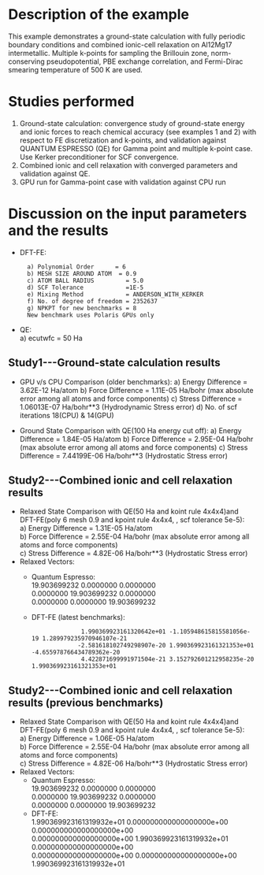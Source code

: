 Description of the example
==========================
This example demonstrates a ground-state calculation with fully periodic boundary conditions and combined ionic-cell relaxation on Al12Mg17 intermetallic. Multiple k-points for sampling the Brillouin zone, norm-conserving pseudopotential, PBE exchange correlation, and Fermi-Dirac smearing temperature of 500 K are used.

Studies performed
=======================
 1) Ground-state calculation: convergence study of ground-state energy and ionic forces to reach chemical accuracy (see examples 1 and 2) with respect to FE discretization and k-points, and validation against QUANTUM ESPRESSO (QE) for Gamma point and multiple k-point case. Use Kerker preconditioner for SCF convergence.
 2) Combined ionic and cell relaxation with converged parameters and validation against QE.
 3) GPU run for Gamma-point case with validation against CPU run


Discussion on the input parameters and the results
==================================================
* DFT-FE:

        a) Polynomial Order      = 6
        b) MESH SIZE AROUND ATOM  = 0.9
        c) ATOM BALL RADIUS         = 5.0
        d) SCF Tolerance            =1E-5
        e) Mixing Method            = ANDERSON_WITH_KERKER
        f) No. of degree of freedom = 2352637
        g) NPKPT for new benchmarks = 8
        New benchmark uses Polaris GPUs only
* QE:  
        a) ecutwfc                  = 50 Ha                                    
        

Study1---Ground-state calculation results
--------------------------------
* GPU v/s CPU Comparison (older benchmarks):
    a) Energy Difference = 3.62E-12 Ha/atom
    b) Force Difference = 1.11E-05 Ha/bohr (max absolute error among all atoms and force components)
    c) Stress Difference = 1.06013E-07 Ha/bohr**3 (Hydrodynamic Stress error)
    d) No. of scf iterations 18(CPU) & 14(GPU)

* Ground State Comparison with QE(100 Ha energy cut off):
    a) Energy Difference = 1.84E-05 Ha/atom
    b) Force Difference = 2.95E-04 Ha/bohr (max absolute error among all atoms and force components)
    c) Stress Difference = 7.44199E-06 Ha/bohr**3 (Hydrostatic Stress error)
    

Study2---Combined ionic and cell relaxation results
------------------------
* Relaxed State Comparison with QE(50 Ha and koint rule 4x4x4)and DFT-FE(poly 6 mesh 0.9 and kpoint rule 4x4x4, , scf tolerance 5e-5):  
    a) Energy Difference = 1.31E-05 Ha/atom  
    b) Force Difference = 2.55E-04 Ha/bohr (max absolute error among all atoms and force components)  
    c) Stress Difference = 4.82E-06 Ha/bohr**3 (Hydrostatic Stress error)  
* Relaxed Vectors:
    *  Quantum Espresso:  
                         19.903699232	0.0000000	0.0000000   
                         0.0000000	19.903699232	0.0000000   
                         0.0000000	0.0000000	19.903699232
    *  DFT-FE (latest benchmarks):

                         1.990369923161320642e+01 -1.105948615815581056e-19 1.289979235970946107e-21
                        -2.581618102749298907e-20 1.990369923161321353e+01 -4.655978766434789362e-20
                         4.422871699991971504e-21 3.152792601212958235e-20 1.990369923161321353e+01

Study2---Combined ionic and cell relaxation results (previous benchmarks)
------------------------
* Relaxed State Comparison with QE(50 Ha and koint rule 4x4x4)and DFT-FE(poly 6 mesh 0.9 and kpoint rule 4x4x4, , scf tolerance 5e-5):  
    a) Energy Difference = 1.06E-05 Ha/atom  
    b) Force Difference = 2.55E-04 Ha/bohr (max absolute error among all atoms and force components)  
    c) Stress Difference = 4.82E-06 Ha/bohr**3 (Hydrostatic Stress error)  
* Relaxed Vectors:
    *  Quantum Espresso:  
                         19.903699232	0.0000000	0.0000000   
                         0.0000000	19.903699232	0.0000000   
                         0.0000000	0.0000000	19.903699232
    *  DFT-FE:  
                        1.990369923161319932e+01	0.000000000000000000e+00	0.000000000000000000e+00     
                        0.000000000000000000e+00	1.990369923161319932e+01	0.000000000000000000e+00     
                        0.000000000000000000e+00	0.000000000000000000e+00	1.990369923161319932e+01               
                    

